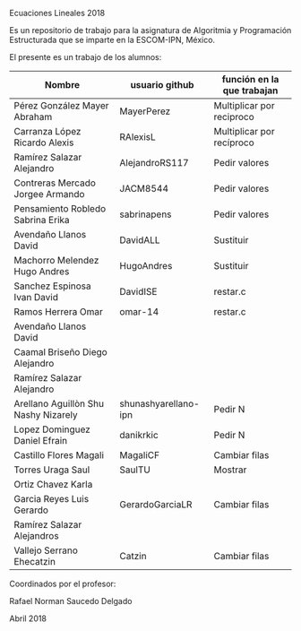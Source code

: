  Ecuaciones Lineales 2018

Es un repositorio de trabajo para la asignatura de 
Algoritmia y Programación Estructurada 
que se imparte en la ESCOM-IPN, México.

El presente es un trabajo de los alumnos:

| Nombre             |  usuario github  |   función en la que trabajan |
|-------------------|------------------|--------------------|
| Pérez González Mayer Abraham  | MayerPerez  | Multiplicar por reciproco |
| Carranza López Ricardo Alexis | RAlexisL | Multiplicar por recíproco |
| Ramírez Salazar Alejandro   | AlejandroRS117 | Pedir valores |
| Contreras Mercado Jorgee Armando | JACM8544  | Pedir valores |
| Pensamiento Robledo Sabrina Erika | sabrinapens  | Pedir valores  |
| Avendaño Llanos David | DavidALL | Sustituir |
| Machorro Melendez Hugo Andres | HugoAndres | Sustituir |
| Sanchez Espinosa Ivan David | DavidISE | restar.c |
| Ramos Herrera Omar | omar-14 | restar.c |
| Avendaño Llanos David |  |  |
| Caamal Briseño Diego Alejandro |  |  |
| Ramírez Salazar Alejandro  |  |  |
| Arellano Aguillòn Shu Nashy Nizarely  | shunashyarellano-ipn  | Pedir N  |
| Lopez Dominguez Daniel Efrain | danikrkic | Pedir N  |
| Castillo Flores Magali |  MagaliCF  |  Cambiar filas  |
| Torres Uraga Saul |SaulTU  |Mostrar  |
| Ortiz Chavez Karla | | |
| Garcia Reyes Luis Gerardo |GerardoGarciaLR   | Cambiar filas   |
| Ramírez Salazar Alejandros |  |  |
| Vallejo Serrano Ehecatzin  |Catzin  |Cambiar filas  | 					
Coordinados por el profesor:

Rafael Norman Saucedo Delgado

Abril 2018

